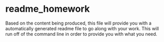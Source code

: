 # readme_homework

Based on the content being produced, this file will provide  you with a automatically generated readme file to go along with your work. 
This will run off of the command line in order to provide  you with what you need. 
